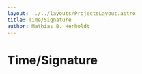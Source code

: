 ```yaml
---
layout: ../../layouts/ProjectsLayout.astro
title: Time/Signature
author: Mathias B. Herholdt
---
```


# Time/Signature
